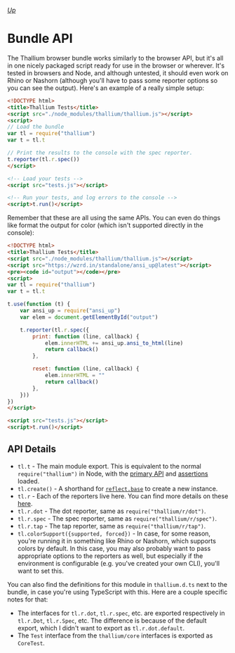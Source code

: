 *[Up](../api.md)*

# Bundle API

The Thallium browser bundle works similarly to the browser API, but it's all in one nicely packaged script ready for use in the browser or wherever. It's tested in browsers and Node, and although untested, it should even work on Rhino or Nashorn (although you'll have to pass some reporter options so you can see the output). Here's an example of a really simple setup:

```html
<!DOCTYPE html>
<title>Thallium Tests</title>
<script src="./node_modules/thallium/thallium.js"></script>
<script>
// Load the bundle
var tl = require("thallium")
var t = tl.t

// Print the results to the console with the spec reporter.
t.reporter(tl.r.spec())
</script>

<!-- Load your tests -->
<script src="tests.js"></script>

<!-- Run your tests, and log errors to the console -->
<script>t.run()</script>
```

Remember that these are all using the same APIs. You can even do things like format the output for color (which isn't supported directly in the console):

```html
<!DOCTYPE html>
<title>Thallium Tests</title>
<script src="./node_modules/thallium/thallium.js"></script>
<script src="https://wzrd.in/standalone/ansi_up@latest"></script>
<pre><code id="output"></code></pre>
<script>
var tl = require("thallium")
var t = tl.t

t.use(function (t) {
    var ansi_up = require("ansi_up")
    var elem = document.getElementById("output")

    t.reporter(tl.r.spec({
        print: function (line, callback) {
            elem.innerHTML += ansi_up.ansi_to_html(line)
            return callback()
        },

        reset: function (line, callback) {
            elem.innerHTML = ""
            return callback()
        },
    }))
})
</script>

<script src="tests.js"></script>
<script>t.run()</script>
```

## API Details

- `tl.t` - The main module export. This is equivalent to the normal `require("thallium")` in Node, with the [primary API](./primary.md) and [assertions](../assertions.md) loaded.
- `tl.create()` - A shorthand for [`reflect.base`](./reflect/base.md) to create a new instance.
- `tl.r` - Each of the reporters live here. You can find more details on these [here](../reporters.md).
- `tl.r.dot` - The dot reporter, same as `require("thallium/r/dot")`.
- `tl.r.spec` - The spec reporter, same as `require("thallium/r/spec")`.
- `tl.r.tap` - The tap reporter, same as `require("thallium/r/tap")`.
- `tl.colorSupport({supported, forced})` - In case, for some reason, you're running it in something like Rhino or Nashorn, which supports colors by default. In this case, you may also probably want to pass appropriate options to the reporters as well, but especially if the environment is configurable (e.g. you've created your own CLI), you'll want to set this.

You can also find the definitions for this module in `thallium.d.ts` next to the bundle, in case you're using TypeScript with this. Here are a couple specific notes for that:

- The interfaces for `tl.r.dot`, `tl.r.spec`, etc. are exported respectively in `tl.r.Dot`, `tl.r.Spec`, etc. The difference is because of the default export, which I didn't want to export as `tl.r.dot.default`.
- The `Test` interface from the `thallium/core` interfaces is exported as `CoreTest`.
